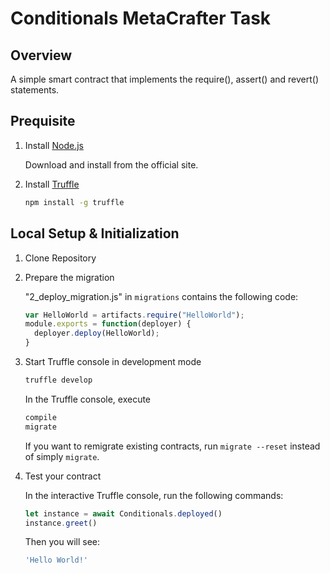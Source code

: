 # Conditionals MetaCrafter Task

## Overview
A simple smart contract that implements the require(), assert() and revert() statements.

## Prequisite

1. Install [Node.js](https://nodejs.org)

   Download and install from the official site.

2. Install [Truffle](https://github.com/trufflesuite/truffle)

   ```bash
   npm install -g truffle
   ```


## Local Setup & Initialization

1. Clone Repository

3. Prepare the migration

   "2_deploy_migration.js" in `migrations` contains the following code:

   ```javascript
   var HelloWorld = artifacts.require("HelloWorld");
   module.exports = function(deployer) {
     deployer.deploy(HelloWorld);
   }
   ```

4. Start Truffle console in development mode

   ```bash
   truffle develop
   ```

   In the Truffle console, execute

   ```bash
   compile
   migrate
   ```
   If you want to remigrate existing contracts, run `migrate --reset` instead of simply `migrate`.

5. Test your contract

   In the interactive Truffle console, run the following commands:

   ```javascript
   let instance = await Conditionals.deployed()
   instance.greet()
   ```

   Then you will see:

   ```bash
   'Hello World!'
   ```
